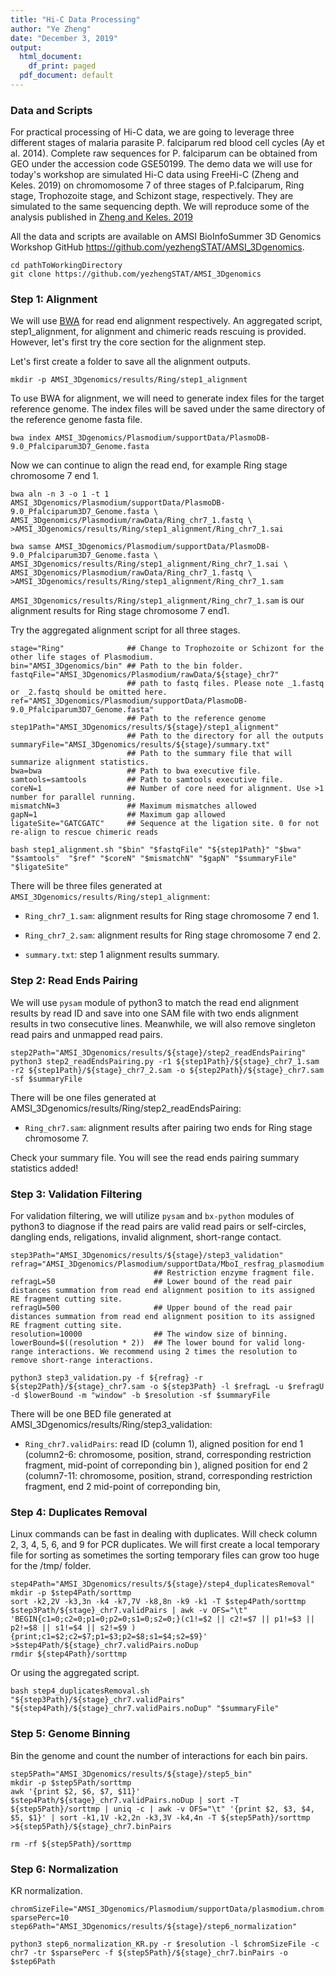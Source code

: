 ```yaml
---
title: "Hi-C Data Processing"
author: "Ye Zheng"
date: "December 3, 2019"
output:
  html_document:
    df_print: paged
  pdf_document: default
---
```


### Data and Scripts

For practical processing of Hi-C data, we are going to leverage three different stages of malaria parasite P. falciparum red blood cell cycles (Ay et al. 2014). Complete raw sequences for P. falciparum can be obtained from GEO under the accession code GSE50199. The demo data we will use for today's workshop are simulated Hi-C data using FreeHi-C (Zheng and Keles. 2019) on chromomosome 7 of three stages of P.falciparum, Ring stage, Trophozoite stage, and Schizont stage, respectively. They are simulated to the same sequencing depth. We will reproduce some of the analysis published in [Zheng and Keles. 2019](https://www.nature.com/articles/s41592-019-0624-3)

All the data and scripts are available on AMSI BioInfoSummer 3D Genomics Workshop GitHub <https://github.com/yezhengSTAT/AMSI_3Dgenomics>. 

```
cd pathToWorkingDirectory
git clone https://github.com/yezhengSTAT/AMSI_3Dgenomics
```

### Step 1: Alignment

We will use [BWA](http://bio-bwa.sourceforge.net/) for read end alignment respectively. An aggregated script, step1_alignment, for alignment and chimeric reads rescuing is provided. However, let's first try the core section for the alignment step.

Let's first create a folder to save all the alignment outputs.
```
mkdir -p AMSI_3Dgenomics/results/Ring/step1_alignment
```

To use BWA for alignment, we will need to generate index files for the target reference genome. The index files will be saved under the same directory of the reference genome fasta file.
```
bwa index AMSI_3Dgenomics/Plasmodium/supportData/PlasmoDB-9.0_Pfalciparum3D7_Genome.fasta
```
Now we can continue to align the read end, for example Ring stage chromosome 7 end 1.
```
bwa aln -n 3 -o 1 -t 1 AMSI_3Dgenomics/Plasmodium/supportData/PlasmoDB-9.0_Pfalciparum3D7_Genome.fasta \
AMSI_3Dgenomics/Plasmodium/rawData/Ring_chr7_1.fastq \
>AMSI_3Dgenomics/results/Ring/step1_alignment/Ring_chr7_1.sai

bwa samse AMSI_3Dgenomics/Plasmodium/supportData/PlasmoDB-9.0_Pfalciparum3D7_Genome.fasta \
AMSI_3Dgenomics/results/Ring/step1_alignment/Ring_chr7_1.sai \
AMSI_3Dgenomics/Plasmodium/rawData/Ring_chr7_1.fastq \ 
>AMSI_3Dgenomics/results/Ring/step1_alignment/Ring_chr7_1.sam
```
`AMSI_3Dgenomics/results/Ring/step1_alignment/Ring_chr7_1.sam` is our alignment results for Ring stage chromosome 7 end1. 

Try the aggregated alignment script for all three stages.

```
stage="Ring"              ## Change to Trophozoite or Schizont for the other life stages of Plasmodium.
bin="AMSI_3Dgenomics/bin" ## Path to the bin folder.
fastqFile="AMSI_3Dgenomics/Plasmodium/rawData/${stage}_chr7" 
                          ## path to fastq files. Please note _1.fastq or _2.fastq should be omitted here.
ref="AMSI_3Dgenomics/Plasmodium/supportData/PlasmoDB-9.0_Pfalciparum3D7_Genome.fasta" 
                          ## Path to the reference genome
step1Path="AMSI_3Dgenomics/results/${stage}/step1_alignment" 
                          ## Path to the directory for all the outputs
summaryFile="AMSI_3Dgenomics/results/${stage}/summary.txt" 
                          ## Path to the summary file that will summarize alignment statistics.
bwa=bwa                   ## Path to bwa executive file.
samtools=samtools         ## Path to samtools executive file.
coreN=1                   ## Number of core need for alignment. Use >1 number for parallel running.
mismatchN=3               ## Maximum mismatches allowed
gapN=1                    ## Maximum gap allowed
ligateSite="GATCGATC"     ## Sequence at the ligation site. 0 for not re-align to rescue chimeric reads

bash step1_alignment.sh "$bin" "$fastqFile" "${step1Path}" "$bwa" "$samtools"  "$ref" "$coreN" "$mismatchN" "$gapN" "$summaryFile" "$ligateSite"
```

There will be three files generated at `AMSI_3Dgenomics/results/Ring/step1_alignment`:

- `Ring_chr7_1.sam`: alignment results for Ring stage chromosome 7 end 1.

- `Ring_chr7_2.sam`: alignment results for Ring stage chromosome 7 end 2.

- `summary.txt`: step 1 alignment results summary.


### Step 2: Read Ends Pairing

We will use `pysam` module of python3 to match the read end alignment results by read ID and save into one SAM file with two ends alignment results in two consecutive lines. Meanwhile, we will also remove singleton read pairs and unmapped read pairs.

```
step2Path="AMSI_3Dgenomics/results/${stage}/step2_readEndsPairing"
python3 step2_readEndsPairing.py -r1 ${step1Path}/${stage}_chr7_1.sam -r2 ${step1Path}/${stage}_chr7_2.sam -o ${step2Path}/${stage}_chr7.sam -sf $summaryFile
```

There will be one files generated at AMSI_3Dgenomics/results/Ring/step2_readEndsPairing:

- `Ring_chr7.sam`: alignment results after pairing two ends for Ring stage chromosome 7.

Check your summary file. You will see the read ends pairing summary statistics added!

### Step 3: Validation Filtering

For validation filtering, we will utilize `pysam` and `bx-python` modules of python3 to diagnose if the read pairs are valid read pairs or self-circles, dangling ends, religations, invalid alignment, short-range contact. 

```
step3Path="AMSI_3Dgenomics/results/${stage}/step3_validation"
refrag="AMSI_3Dgenomics/Plasmodium/supportData/MboI_resfrag_plasmodium.bed"
                                ## Restriction enzyme fragment file. 
refragL=50                      ## Lower bound of the read pair distances summation from read end alignment position to its assigned RE fragment cutting site.
refragU=500                     ## Upper bound of the read pair distances summation from read end alignment position to its assigned RE fragment cutting site.
resolution=10000                ## The window size of binning.
lowerBound=$((resolution * 2))  ## The lower bound for valid long-range interactions. We recommend using 2 times the resolution to remove short-range interactions.

python3 step3_validation.py -f ${refrag} -r ${step2Path}/${stage}_chr7.sam -o ${step3Path} -l $refragL -u $refragU -d $lowerBound -m "window" -b $resolution -sf $summaryFile
```

There will be one BED file generated at AMSI_3Dgenomics/results/Ring/step3_validation:

- `Ring_chr7.validPairs`: read ID (column 1), aligned position for end 1 (column2-6: chromosome, position, strand, corresponding restriction fragment, mid-point of correponding bin ), aligned position for end 2 (column7-11: chromosome, position, strand, corresponding restriction fragment, end 2 mid-point of correponding bin,   

### Step 4: Duplicates Removal

Linux commands can be fast in dealing with duplicates. Will check column 2, 3, 4, 5, 6, and 9 for PCR duplicates. We will first create a local temporary file for sorting as sometimes the sorting temporary files can grow too huge for the /tmp/ folder.

```
step4Path="AMSI_3Dgenomics/results/${stage}/step4_duplicatesRemoval"
mkdir -p $step4Path/sorttmp
sort -k2,2V -k3,3n -k4 -k7,7V -k8,8n -k9 -k1 -T $step4Path/sorttmp $step3Path/${stage}_chr7.validPairs | awk -v OFS="\t" 'BEGIN{c1=0;c2=0;p1=0;p2=0;s1=0;s2=0;}(c1!=$2 || c2!=$7 || p1!=$3 || p2!=$8 || s1!=$4 || s2!=$9 ){print;c1=$2;c2=$7;p1=$3;p2=$8;s1=$4;s2=$9}' >$step4Path/${stage}_chr7.validPairs.noDup
rmdir ${step4Path}/sorttmp
```

Or using the aggregated script.

```
bash step4_duplicatesRemoval.sh "${step3Path}/${stage}_chr7.validPairs" "${step4Path}/${stage}_chr7.validPairs.noDup" "$summaryFile"
```

### Step 5: Genome Binning

Bin the genome and count the number of interactions for each bin pairs.

```
step5Path="AMSI_3Dgenomics/results/${stage}/step5_bin"
mkdir -p $step5Path/sorttmp
awk '{print $2, $6, $7, $11}' $step4Path/${stage}_chr7.validPairs.noDup | sort -T ${step5Path}/sorttmp | uniq -c | awk -v OFS="\t" '{print $2, $3, $4, $5, $1}' | sort -k1,1V -k2,2n -k3,3V -k4,4n -T ${step5Path}/sorttmp >${step5Path}/${stage}_chr7.binPairs
        
rm -rf ${step5Path}/sorttmp
```

### Step 6: Normalization

KR normalization.
```
chromSizeFile="AMSI_3Dgenomics/Plasmodium/supportData/plasmodium.chrom.sizes"
sparsePerc=10
step6Path="AMSI_3Dgenomics/results/${stage}/step6_normalization"

python3 step6_normalization_KR.py -r $resolution -l $chromSizeFile -c chr7 -tr $sparsePerc -f ${step5Path}/${stage}_chr7.binPairs -o $step6Path
```

